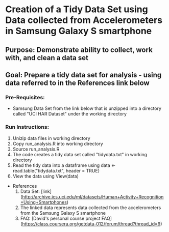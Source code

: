 # Creation of a Tidy Data Set using Data collected from Accelerometers in Samsung Galaxy S smartphone

Purpose: Demonstrate ability to collect, work with, and clean a data set
------------------------------------------------------------------------
Goal: Prepare a tidy data set for analysis - using data referred to in the References link below
-------------------------------------------------------------------------------------------------
### Pre-Requisites:
  * Samsung Data Set from the link below that is unzipped into a directory called "UCI HAR Dataset" under the working directory
### Run Instructions:
  1. Unizip data files in working directory
  2. Copy run_analysis.R into working directory
  3. Source run_analysis.R
  4. The code creates a tidy data set called "tidydata.txt" in working directory
  5. Read the tidy data into a dataframe using data <- read.table("tidydata.txt", header = TRUE)
  6. View the data using View(data)

* References
  1. Data Set: [link] (http://archive.ics.uci.edu/ml/datasets/Human+Activity+Recognition+Using+Smartphones)
  2. The linked data represents data collected from the accelerometers from the Samsung Galaxy S smartphone
  3. FAQ: [David's personal course project FAQ] (https://class.coursera.org/getdata-012/forum/thread?thread_id=9) 

